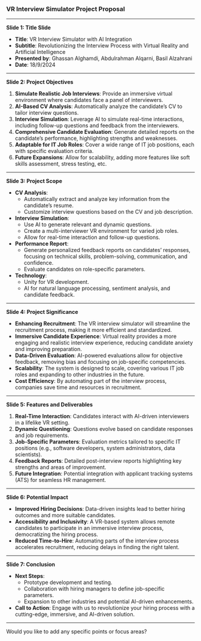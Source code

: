 ### VR Interview Simulator Project Proposal

---

**Slide 1: Title Slide**
- **Title**: VR Interview Simulator with AI Integration
- **Subtitle**: Revolutionizing the Interview Process with Virtual Reality and Artificial Intelligence
- **Presented by**: Ghassan Alghamdi, Abdulrahman Alqarni, Basil Alzahrani
- **Date**: 18/9/2024

---

**Slide 2: Project Objectives**
1. **Simulate Realistic Job Interviews**: Provide an immersive virtual environment where candidates face a panel of interviewers.
2. **AI-Based CV Analysis**: Automatically analyze the candidate’s CV to tailor interview questions.
3. **Interview Simulation**: Leverage AI to simulate real-time interactions, including follow-up questions and feedback from the interviewers.
4. **Comprehensive Candidate Evaluation**: Generate detailed reports on the candidate’s performance, highlighting strengths and weaknesses.
5. **Adaptable for IT Job Roles**: Cover a wide range of IT job positions, each with specific evaluation criteria.
6. **Future Expansions**: Allow for scalability, adding more features like soft skills assessment, stress testing, etc.

---

**Slide 3: Project Scope**
- **CV Analysis**: 
  - Automatically extract and analyze key information from the candidate’s resume.
  - Customize interview questions based on the CV and job description.
- **Interview Simulation**: 
  - Use AI to generate relevant and dynamic questions.
  - Create a multi-interviewer VR environment for varied job roles.
  - Allow for real-time interaction and follow-up questions.
- **Performance Report**: 
  - Generate personalized feedback reports on candidates’ responses, focusing on technical skills, problem-solving, communication, and confidence.
  - Evaluate candidates on role-specific parameters.
- **Technology**: 
  - Unity for VR development.
  - AI for natural language processing, sentiment analysis, and candidate feedback.

---

**Slide 4: Project Significance**
- **Enhancing Recruitment**: The VR interview simulator will streamline the recruitment process, making it more efficient and standardized.
- **Immersive Candidate Experience**: Virtual reality provides a more engaging and realistic interview experience, reducing candidate anxiety and improving preparation.
- **Data-Driven Evaluation**: AI-powered evaluations allow for objective feedback, removing bias and focusing on job-specific competencies.
- **Scalability**: The system is designed to scale, covering various IT job roles and expanding to other industries in the future.
- **Cost Efficiency**: By automating part of the interview process, companies save time and resources in recruitment.

---

**Slide 5: Features and Deliverables**
1. **Real-Time Interaction**: Candidates interact with AI-driven interviewers in a lifelike VR setting.
2. **Dynamic Questioning**: Questions evolve based on candidate responses and job requirements.
3. **Job-Specific Parameters**: Evaluation metrics tailored to specific IT positions (e.g., software developers, system administrators, data scientists).
4. **Feedback Reports**: Detailed post-interview reports highlighting key strengths and areas of improvement.
5. **Future Integration**: Potential integration with applicant tracking systems (ATS) for seamless HR management.

---

**Slide 6: Potential Impact**
- **Improved Hiring Decisions**: Data-driven insights lead to better hiring outcomes and more suitable candidates.
- **Accessibility and Inclusivity**: A VR-based system allows remote candidates to participate in an immersive interview process, democratizing the hiring process.
- **Reduced Time-to-Hire**: Automating parts of the interview process accelerates recruitment, reducing delays in finding the right talent.

---

**Slide 7: Conclusion**
- **Next Steps**: 
  - Prototype development and testing.
  - Collaboration with hiring managers to define job-specific parameters.
  - Expansion to other industries and potential AI-driven enhancements.
- **Call to Action**: Engage with us to revolutionize your hiring process with a cutting-edge, immersive, and AI-driven solution.

---

Would you like to add any specific points or focus areas?
